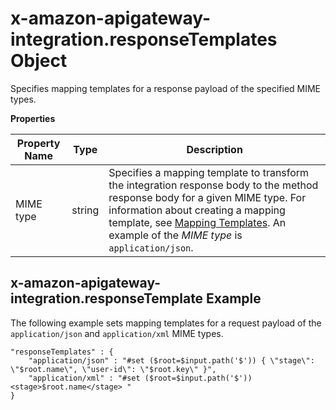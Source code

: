 # x\-amazon\-apigateway\-integration\.responseTemplates Object<a name="api-gateway-swagger-extensions-integration-responseTemplates"></a>

 Specifies mapping templates for a response payload of the specified MIME types\. 


**Properties**  

| Property Name | Type | Description | 
| --- | --- | --- | 
| MIME type | string |  Specifies a mapping template to transform the integration response body to the method response body for a given MIME type\. For information about creating a mapping template, see [Mapping Templates](models-mappings.md#models-mappings-mappings)\. An example of the *MIME type* is `application/json`\.   | 

## x\-amazon\-apigateway\-integration\.responseTemplate Example<a name="api-gateway-swagger-extensions-response-template-example"></a>

 The following example sets mapping templates for a request payload of the `application/json` and `application/xml` MIME types\. 

```
"responseTemplates" : {
    "application/json" : "#set ($root=$input.path('$')) { \"stage\": \"$root.name\", \"user-id\": \"$root.key\" }",
    "application/xml" : "#set ($root=$input.path('$')) <stage>$root.name</stage> "
}
```